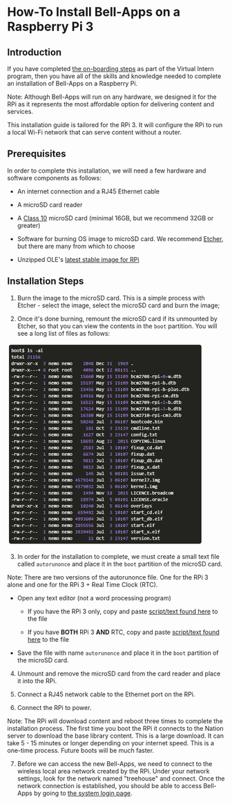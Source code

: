 # How-To Install Bell-Apps on a Raspberry Pi 3

## Introduction

If you have completed [the on-boarding steps](#!pages/vi/vi-first-steps.md) as part of the Virtual Intern program, then you have all of the skills and knowledge needed to complete an installation of Bell-Apps on a Raspberry Pi. 

Note: Although Bell-Apps will run on any hardware, we designed it for the RPi as it represents the most affordable option for delivering content and services. 

This installation guide is tailored for the RPi 3. It will configure the RPi to run a local Wi-Fi network that can serve content without a router. 

## Prerequisites

In order to complete this installation, we will need a few hardware and software components as follows:

* An internet connection and a RJ45 Ethernet cable

* A microSD card reader

* A [Class 10](https://www.sdcard.org/developers/overview/speed_class/index.html) microSD card (minimal 16GB, but we recommend 32GB or greater)

* Software for burning OS image to microSD card. We recommend [Etcher](https://etcher.io), but there are many from which to choose

* Unzipped OLE's [latest stable image for RPi](http://dev.ole.org/stable.img.gz)

## Installation Steps

1. Burn the image to the microSD card. This is a simple process with Etcher - select the image, select the microSD card and burn the image;

2. Once it's done burning, remount the microSD card if its unmounted by Etcher, so that you can view the contents in the `boot` partition. You will see a long list of files as follows:

  ![file list](images/tg-file-list.png)

3. In order for the installation to complete, we must create a small text file called `autorunonce` and place it in the `boot` partition of the microSD card. 

  Note: There are two versions of the autorunonce file. One for the RPi 3 alone and one for the RPi 3 + Real Time Clock (RTC).

  * Open any text editor (not a word processing program)

    * If you have the RPi 3 only, copy and paste [script/text found here](https://gist.githubusercontent.com/dogi/3a82a35b7f4adacac46e3eac08e6d9c0/raw/85291252133bf80eafd9b29eac59ed7b9b76ab7c/autorunonce) to the file

    * If you have **BOTH** RPi 3 **AND** RTC, copy and paste [script/text found here](https://gist.github.com/dogi/a3e9a0612d07436d5f7d2b3bb2051be3) to the file
 
  * Save the file with name `autorunonce` and place it in the `boot` partition of the microSD card. 

4. Unmount and remove the microSD card from the card reader and place it into the RPi.

5. Connect a RJ45 network cable to the Ethernet port on the RPi.

6. Connect the RPi to power. 
  
  Note: The RPi will download content and reboot three times to complete the installation process. The first time you boot the RPi it connects to the Nation server to download the base library content. This is a large download. It can take 5 - 15 minutes or longer depending on your internet speed. This is a one-time process. Future boots will be much faster. 

7. Before we can access the new Bell-Apps, we need to connect to the wireless local area network created by the RPi. Under your network settings, look for the network named "treehouse" and connect. Once the network connection is established, you should be able to access Bell-Apps by going to [the system login page](http://192.168.2.1:5984/apps/_design/bell/MyApp/index.html).
